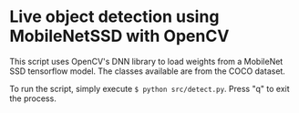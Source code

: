 # Live object detection using MobileNetSSD with OpenCV
This script uses OpenCV's DNN library to load weights from a MobileNet SSD tensorflow model.
The classes available are from the COCO dataset.

To run the script, simply execute ```$ python src/detect.py```.
Press "q" to exit the process.

